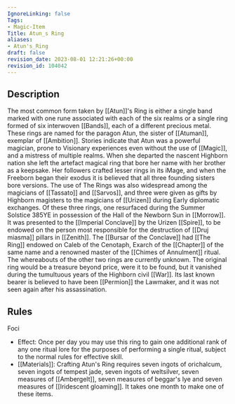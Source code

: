 ```yaml
---
IgnoreLinking: false
Tags:
- Magic-Item
Title: Atun_s Ring
aliases:
- Atun's_Ring
draft: false
revision_date: 2023-08-01 12:21:26+00:00
revision_id: 104042
---
```


## Description
The most common form taken by [[Atun]]'s Ring is either a single band marked with one rune associated with each of the six realms or a single ring formed of six interwoven [[Bands]], each of a different precious metal.
These rings are named for the paragon Atun, the sister of [[Atuman]], exemplar of [[Ambition]]. Stories indicate that Atun was a powerful magician, prone to Visionary experiences even without the use of [[Magic]], and a mistress of multiple realms. When she departed the nascent Highborn nation she left the artefact magical ring that bore her name with her brother as a keepsake. Her followers crafted lesser rings in its iMage, and when the Freeborn began their exodus it is believed that all three founding sisters bore versions. The use of The Rings was also widespread among the magicians of [[Tassato]] and [[Sarvos]], and three were given as gifts by Highborn magisters to the magicians of [[Urizen]] during Early diplomatic exchanges. Of these three rings, one resurfaced during the Summer Solstice 385YE in possession of the Hall of the Newborn Sun in [[Morrow]]. It was presented to the [[Imperial Conclave]] by the Urizen [[Spire]], to be endowed on the person most responsible for the destruction of [[Druj miasma]] pillars in [[Zenith]]. The [[Bursar of the Conclave]] had [[The Ring]] endowed on Caleb of the Cenotaph, Exarch of the [[Chapter]] of the same name and a renowned master of the [[Chimes of Annulment]] ritual. The whereabouts of the other two rings are currently unknown.
The original ring would be a treasure beyond price, were it to be found, but it vanished during the tumultuous years of the Highborn civil [[War]]. Its last known bearer is believed to have been [[Permion]] the Lawmaker, and it was not seen again after his assassination.
## Rules
Foci
* Effect: Once per day you may use this ring to gain one additional rank of any one ritual lore for the purposes of performing a single ritual, subject to the normal rules for effective skill.
* [[Materials]]: Crafting Atun's Ring requires seven ingots of orichalcum, seven ingots of tempest jade, seven ingots of weltsilver, seven measures of [[Ambergelt]], seven measures of beggar's lye and seven measures of [[Iridescent gloaming]]. It takes one month to make one of these items.